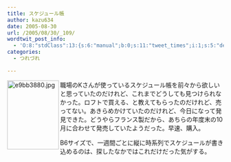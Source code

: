 ```yaml
---
title: スケジュール帳
author: kazu634
date: 2005-08-30
url: /2005/08/30/_109/
wordtwit_post_info:
  - 'O:8:"stdClass":13:{s:6:"manual";b:0;s:11:"tweet_times";i:1;s:5:"delay";i:0;s:7:"enabled";i:1;s:10:"separation";s:2:"60";s:7:"version";s:3:"3.7";s:14:"tweet_template";b:0;s:6:"status";i:2;s:6:"result";a:0:{}s:13:"tweet_counter";i:2;s:13:"tweet_log_ids";a:1:{i:0;i:1999;}s:9:"hash_tags";a:0:{}s:8:"accounts";a:1:{i:0;s:7:"kazu634";}}'
categories:
  - つれづれ

---
```

<div class="section">
<p>
<img width="120" align="left" alt="e9bb3880.jpg" src="http://image.blog.livedoor.jp/simoom634/imgs/e/9/e9bb3880.jpg" height="160" border="0" class="pict" />職場のKさんが使っているスケジュール帳を前々から欲しいと思っていたのだけれど、これまでどうしても見つけられなかった。ロフトで買える、と教えてもらったのだけれど、売ってない。あきらめかけていたのだけれど、今日になって発見できた。どうやらフランス製だから、あちらの年度末の10月に合わせて発売していたようだった。早速、購入。
</p>
  
<p>
    B6サイズで、一週間ごとに縦に時系列でスケジュールが書き込めるのは、探したなかではこれだけだった気がする。
</p>
</div>